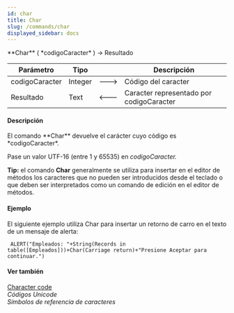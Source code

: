 ```yaml
---
id: char
title: Char
slug: /commands/char
displayed_sidebar: docs
---
```


<!--REF #_command_.Char.Syntax-->**Char** ( *codigoCaracter* ) -> Resultado<!-- END REF-->
<!--REF #_command_.Char.Params-->
| Parámetro | Tipo |  | Descripción |
| --- | --- | --- | --- |
| codigoCaracter | Integer | &#x1F852; | Código del caracter |
| Resultado | Text | &#x1F850; | Caracter representado por codigoCaracter |

<!-- END REF-->

#### Descripción 

<!--REF #_command_.Char.Summary-->El comando **Char** devuelve el carácter cuyo código es *codigoCaracter*.<!-- END REF-->  

Pase un valor UTF-16 (entre 1 y 65535) en *codigoCaracter.*

**Tip:** el comando **Char** generalmente se utiliza para insertar en el editor de métodos los caracteres que no pueden ser introducidos desde el teclado o que deben ser interpretados como un comando de edición en el editor de métodos.

#### Ejemplo 

El siguiente ejemplo utiliza Char para insertar un retorno de carro en el texto de un mensaje de alerta:

```4d
 ALERT("Empleados: "+String(Records in table([Empleados]))+Char(Carriage return)+"Presione Aceptar para continuar.")
```

#### Ver también 

[Character code](character-code.md)  
*Códigos Unicode*  
*Símbolos de referencia de caracteres*  